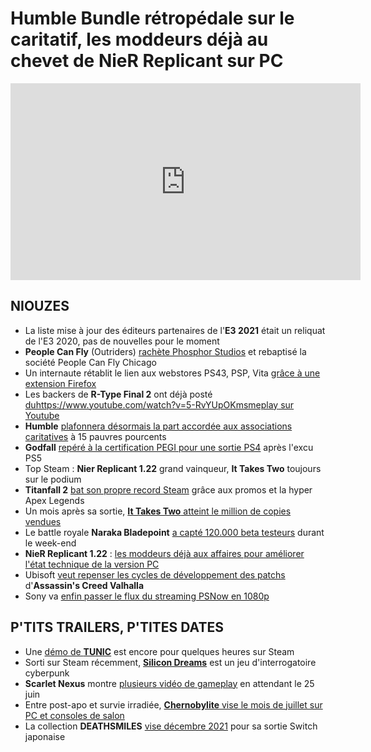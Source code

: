 # Humble Bundle rétropédale sur le caritatif, les moddeurs déjà au chevet de NieR Replicant sur PC

<iframe width="560" height="315" src="https://www.youtube.com/embed/kkwHPhanQ0g" frameborder="0" allow="accelerometer; autoplay; clipboard-write; encrypted-media; gyroscope; picture-in-picture" allowfullscreen></iframe> 

## NIOUZES

- La liste mise à jour des éditeurs partenaires de l'**E3 2021** était un reliquat de l'E3 2020, pas de nouvelles pour le moment
- **People Can Fly** (Outriders) [rachète Phosphor Studios](https://peoplecanfly.com/welcome_pcf_chicago/) et rebaptisé la société People Can Fly Chicago
- Un internaute rétablit le lien aux webstores PS43, PSP, Vita [grâce à une extension Firefox](https://screenrant.com/old-playstation-store-firefox-plugin-revived/)
- Les backers de **R-Type Final 2** ont déjà posté [duhttps://www.youtube.com/watch?v=5-RvYUpOKmsmeplay sur Youtube](url)
- **Humble** [plafonnera désormais la part accordée aux associations caritatives](https://www.gamasutra.com/view/news/380385/Humble_Bundle_redesign_axes_sliders_limits_charity_donations_to_15.php) à 15 pauvres pourcents
- **Godfall** [repéré à la certification PEGI pour une sortie PS4](https://www.eurogamer.net/articles/2021-04-25-pegi-rates-godfall-for-ps4) après l'excu PS5
- Top Steam : **Nier Replicant 1.22** grand vainqueur, **It Takes Two** toujours sur le podium
- **Titanfall 2** [bat son propre record Steam](https://www.pcgamer.com/titanfall-2-hit-a-record-player-count-on-steam-thanks-to-apex-legends-and-a-sale/) grâce aux promos et la hyper Apex Legends
- Un mois après sa sortie, [**It Takes Two** atteint le million de copies vendues](https://www.eurogamer.net/articles/2021-04-25-it-takes-two-has-sold-over-one-million-copies)
- Le battle royale **Naraka Bladepoint** [a capté 120.000 beta testeurs](https://www.pcgamer.com/swords-and-parkour-battle-royale-naraka-bladepoint-draws-120k-players-in-test/) durant le week-end
- **NieR Replicant 1.22** : [les moddeurs déjà aux affaires pour améliorer l'état technique de la version PC](https://www.pcgamer.com/the-community-is-already-fixing-issues-with-the-nier-replicant-pc-port/)
- Ubisoft [veut repenser les cycles de développement des patchs](https://www.videogameschronicle.com/news/future-assassins-creed-valhalla-title-updates-will-be-less-frequent-but-more-refined/) d'**Assassin's Creed Valhalla**
- Sony va [enfin passer le flux du streaming PSNow en 1080p](https://www.theverge.com/2021/4/22/22397555/playstation-now-1080p-streaming-support-resolution)

## P'TITS TRAILERS, P'TITES DATES

- Une [démo de **TUNIC**](https://store.steampowered.com/app/553420/TUNIC/) est encore pour quelques heures sur Steam
- Sorti sur Steam récemment, [**Silicon Dreams**](https://store.steampowered.com/app/1272070/Silicon_Dreams____cyberpunk_interrogation/) est un jeu d'interrogatoire cyberpunk
- **Scarlet Nexus** montre [plusieurs vidéo de gameplay](https://www.gematsu.com/2021/04/scarlet-nexus-battle-highlight-gameplay-hospital-museum) en attendant le 25 juin
- Entre post-apo et survie irradiée, [**Chernobylite** vise le mois de juillet sur PC et consoles de salon](https://www.youtube.com/watch?v=pGifSMwlB0A)
- La collection **DEATHSMILES** [vise décembre 2021](https://www.nintendolife.com/news/2021/04/deathsmiles_collection_brings_more_shoot_em_up_action_to_switch_in_2021) pour sa sortie Switch japonaise
